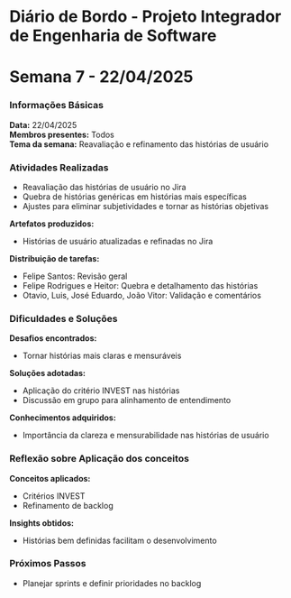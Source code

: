 # Diário de Bordo - Projeto Integrador de Engenharia de Software
# Semana 7 - 22/04/2025

### Informações Básicas  
**Data:** 22/04/2025  
**Membros presentes:** Todos  
**Tema da semana:** Reavaliação e refinamento das histórias de usuário

### Atividades Realizadas  
- Reavaliação das histórias de usuário no Jira  
- Quebra de histórias genéricas em histórias mais específicas  
- Ajustes para eliminar subjetividades e tornar as histórias objetivas  

**Artefatos produzidos:**  
- Histórias de usuário atualizadas e refinadas no Jira  

**Distribuição de tarefas:**  
- Felipe Santos: Revisão geral  
- Felipe Rodrigues e Heitor: Quebra e detalhamento das histórias  
- Otavio, Luis, José Eduardo, João Vitor: Validação e comentários  

### Dificuldades e Soluções  
**Desafios encontrados:**  
- Tornar histórias mais claras e mensuráveis  

**Soluções adotadas:**  
- Aplicação do critério INVEST nas histórias  
- Discussão em grupo para alinhamento de entendimento  

**Conhecimentos adquiridos:**  
- Importância da clareza e mensurabilidade nas histórias de usuário  

### Reflexão sobre Aplicação dos conceitos  
**Conceitos aplicados:**  
- Critérios INVEST  
- Refinamento de backlog  

**Insights obtidos:**  
- Histórias bem definidas facilitam o desenvolvimento  

### Próximos Passos  
- Planejar sprints e definir prioridades no backlog  
